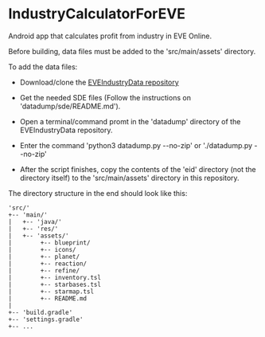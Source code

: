 # IndustryCalculatorForEVE
Android app that calculates profit from industry in EVE Online.

Before building, data files must be added to the 'src/main/assets' directory.

To add the data files:

- Download/clone the [EVEIndustryData repository](https://github.com/EXTER7/EVEIndustryData)

- Get the needed SDE files (Follow the instructions on 'datadump/sde/README.md').

- Open a terminal/command promt in the 'datadump' directory of the EVEIndustryData repository.

- Enter the command 'python3 datadump.py --no-zip' or './datadump.py --no-zip'

- After the script finishes, copy the contents of the 'eid' directory (not the directory itself) to the 'src/main/assets' directory in this repository.


The directory structure in the end should look like this:

    'src/'
    +-- 'main/'
    |   +-- 'java/'
    |   +-- 'res/'
    |   +-- 'assets/'
    |        +-- blueprint/
    |        +-- icons/
    |        +-- planet/
    |        +-- reaction/
    |        +-- refine/
    |        +-- inventory.tsl
    |        +-- starbases.tsl
    |        +-- starmap.tsl
    |        +-- README.md
    |
    +-- 'build.gradle'
    +-- 'settings.gradle'
    +-- ...

